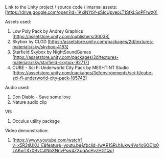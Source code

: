 Link to the Unity project / source code / internal assets: [https://drive.google.com/open?id=1KxiNYbY-sSIcUpveoLT1SfkLSoPFrwz0]

Assets used: 
1. Low Poly Pack by Andrey Graphics [https://assetstore.unity.com/publishers/30038]
2. Skybox by CLOD [https://assetstore.unity.com/packages/2d/textures-materials/sky/skybox-4183]
3. Starfield Skybox by NightSoundGames [https://assetstore.unity.com/packages/2d/textures-materials/sky/starfield-skybox-92717]
4. CUBE - Sci Fi Underworld City Pack by MESHTINT Studio [https://assetstore.unity.com/packages/3d/environments/sci-fi/cube-sci-fi-underworld-city-pack-105742]

Audio used: 
1. Don Diablo - Save some love
2. Nature audio clip

VR:
1. Occulus utility package

Video demonstration: 
1. [https://www.youtube.com/watch?v=x5R3tiUKU_E&feature=youtu.be&fbclid=IwAR1SRLh1ukw4Vs4c6OE1x0zAKwTXx0BvCJlNbXNnvPsw4ZXuqAcHyzHG1Qo]
